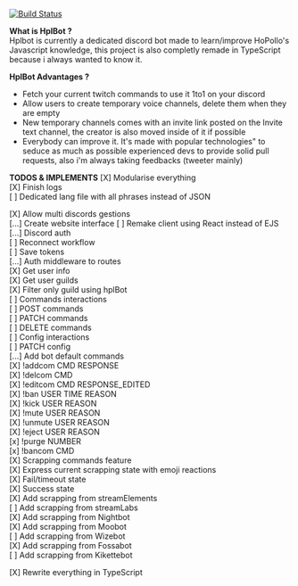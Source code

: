 [![Build Status](https://travis-ci.org/hopollo/hplBot_Discord.svg?branch=master)](https://travis-ci.org/hopollo/hplBot_Discord)

**What is HplBot ?**\
Hplbot is currently a dedicated discord bot made to learn/improve HoPollo's
Javascript knowledge, this project is also completly remade in TypeScript
because i always wanted to know it.

**HplBot Advantages ?**

- Fetch your current twitch commands to use it 1to1 on your discord
- Allow users to create temporary voice channels, delete them when they are
  empty
- New temporary channels comes with an invite link posted on the Invite text
  channel, the creator is also moved inside of it if possible
- Everybody can improve it. It's made with popular technologies" to seduce as
  much as possible experienced devs to provide solid pull requests, also i'm
  always taking feedbacks (tweeter mainly)

**TODOS & IMPLEMENTS** [X] Modularise everything\
[X] Finish logs\
[ ] Dedicated lang file with all phrases instead of JSON

[X] Allow multi discords gestions\
[...] Create website interface [ ] Remake client using React instead of EJS
[...] Discord auth\
[ ] Reconnect workflow\
[ ] Save tokens\
[...] Auth middleware to routes\
[X] Get user info\
[X] Get user guilds\
[X] Filter only guild using hplBot\
[ ] Commands interactions\
[ ] POST commands\
[ ] PATCH commands\
[ ] DELETE commands\
[ ] Config interactions\
[ ] PATCH config\
[...] Add bot default commands\
[X] !addcom CMD RESPONSE\
[X] !delcom CMD\
[X] !editcom CMD RESPONSE_EDITED\
[X] !ban USER TIME REASON\
[X] !kick USER REASON\
[X] !mute USER REASON\
[X] !unmute USER REASON\
[X] !eject USER REASON\
[x] !purge NUMBER\
[x] !bancom CMD\
[X] Scrapping commands feature\
[X] Express current scrapping state with emoji reactions\
[X] Fail/timeout state\
[X] Success state\
[X] Add scrapping from streamElements\
[ ] Add scrapping from streamLabs\
[X] Add scrapping from Nightbot\
[X] Add scrapping from Moobot\
[ ] Add scrapping from Wizebot\
[X] Add scrapping from Fossabot\
[ ] Add scrapping from Kikettebot

[X] Rewrite everything in TypeScript
